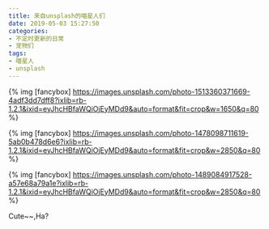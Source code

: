 ```yaml
---
title: 来自unsplash的喵星人们
date: 2019-05-03 15:27:50
categories:
- 不定时更新的日常
- 宠物们
tags:
- 喵星人
- unsplash
---
```


<!-- ## cat from unsplash -->

{% img [fancybox] https://images.unsplash.com/photo-1513360371669-4adf3dd7dff8?ixlib=rb-1.2.1&ixid=eyJhcHBfaWQiOjEyMDd9&auto=format&fit=crop&w=1650&q=80 %}


{% img [fancybox] https://images.unsplash.com/photo-1478098711619-5ab0b478d6e6?ixlib=rb-1.2.1&ixid=eyJhcHBfaWQiOjEyMDd9&auto=format&fit=crop&w=2850&q=80 %}


{% img [fancybox] https://images.unsplash.com/photo-1489084917528-a57e68a79a1e?ixlib=rb-1.2.1&ixid=eyJhcHBfaWQiOjEyMDd9&auto=format&fit=crop&w=2850&q=80 %}


Cute~~,Ha?